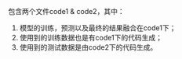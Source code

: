包含两个文件code1 & code2，其中：

1. 模型的训练，预测以及最终的结果融合在code1下；
2. 使用到的训练数据也是有code1下的代码生成；
3. 使用到的测试数据是由code2下的代码生成。

